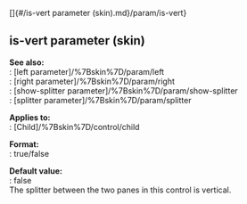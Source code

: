 []{#/is-vert parameter (skin).md}/param/is-vert}    
## is-vert parameter (skin)    
**See also:**    
:   [left parameter]/%7Bskin%7D/param/left    
:   [right parameter]/%7Bskin%7D/param/right    
:   [show-splitter parameter]/%7Bskin%7D/param/show-splitter    
:   [splitter parameter]/%7Bskin%7D/param/splitter    
<!-- -->    
**Applies to:**    
:   [Child]/%7Bskin%7D/control/child    
<!-- -->    
**Format:**    
:   true/false    
<!-- -->    
**Default value:**    
:   false    
The splitter between the two panes in this control is vertical.  